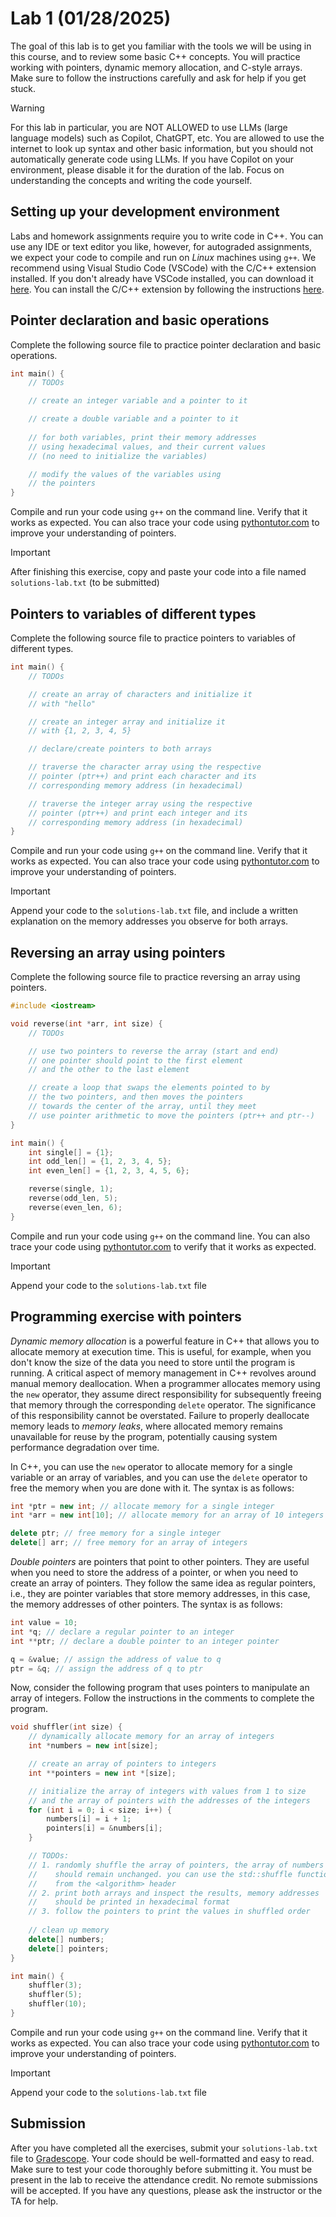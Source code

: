 # Lab 1 (01/28/2025)
The goal of this lab is to get you familiar with the tools we will be using in this course, and to review some basic C++ concepts.  You will practice working with pointers, dynamic memory allocation, and C-style arrays.  Make sure to follow the instructions carefully and ask for help if you get stuck.

> [!WARNING]
> For this lab in particular, you are NOT ALLOWED to use LLMs (large language models) such as Copilot, ChatGPT, etc.  You are allowed to use the internet to look up syntax and other basic information, but you should not automatically generate code using LLMs.  If you have Copilot on your environment, please disable it for the duration of the lab.  Focus on understanding the concepts and writing the code yourself.

## Setting up your development environment

Labs and homework assignments require you to write code in C++.  You can use any IDE or text editor you like, however, for autograded assignments, we expect your code to compile and run on *Linux* machines using `g++`.  We recommend using Visual Studio Code (VSCode) with the C/C++ extension installed.  If you don't already have VSCode installed, you can download it [here](https://code.visualstudio.com/).  You can install the C/C++ extension by following the instructions [here](https://code.visualstudio.com/docs/languages/cpp).

## Pointer declaration and basic operations

Complete the following source file to practice pointer declaration and basic operations.  

```cpp
int main() {
    // TODOs

    // create an integer variable and a pointer to it

    // create a double variable and a pointer to it
    
    // for both variables, print their memory addresses 
    // using hexadecimal values, and their current values
    // (no need to initialize the variables)

    // modify the values of the variables using 
    // the pointers
}
```

Compile and run your code using `g++` on the command line.  Verify that it works as expected.  You can also trace your code using [pythontutor.com](http://pythontutor.com/cpp.html#mode=edit) to improve your understanding of pointers.

> [!IMPORTANT]
> After finishing this exercise, copy and paste your code into a file named `solutions-lab.txt` (to be submitted)

## Pointers to variables of different types

Complete the following source file to practice pointers to variables of different types.

```cpp
int main() {
    // TODOs

    // create an array of characters and initialize it 
    // with "hello"

    // create an integer array and initialize it 
    // with {1, 2, 3, 4, 5}

    // declare/create pointers to both arrays

    // traverse the character array using the respective 
    // pointer (ptr++) and print each character and its 
    // corresponding memory address (in hexadecimal)

    // traverse the integer array using the respective
    // pointer (ptr++) and print each integer and its
    // corresponding memory address (in hexadecimal)
}
```

Compile and run your code using `g++` on the command line.  Verify that it works as expected.  You can also trace your code using [pythontutor.com](http://pythontutor.com/cpp.html#mode=edit) to improve your understanding of pointers.

> [!IMPORTANT]
> Append your code to the `solutions-lab.txt` file, and include a written explanation on the memory addresses you observe for both arrays.

## Reversing an array using pointers

Complete the following source file to practice reversing an array using pointers.

```cpp
#include <iostream>

void reverse(int *arr, int size) {
    // TODOs

    // use two pointers to reverse the array (start and end)
    // one pointer should point to the first element
    // and the other to the last element

    // create a loop that swaps the elements pointed to by
    // the two pointers, and then moves the pointers
    // towards the center of the array, until they meet
    // use pointer arithmetic to move the pointers (ptr++ and ptr--)
}

int main() {
    int single[] = {1};
    int odd_len[] = {1, 2, 3, 4, 5};
    int even_len[] = {1, 2, 3, 4, 5, 6};

    reverse(single, 1);
    reverse(odd_len, 5);
    reverse(even_len, 6);
}
```

Compile and run your code using `g++` on the command line.  You can also trace your code using [pythontutor.com](http://pythontutor.com/cpp.html#mode=edit) to verify that it works as expected.

> [!IMPORTANT]
> Append your code to the `solutions-lab.txt` file

## Programming exercise with pointers

*Dynamic memory allocation* is a powerful feature in C++ that allows you to allocate memory at execution time.  This is useful, for example,  when you don't know the size of the data you need to store until the program is running.  A critical aspect of memory management in C++ revolves around manual memory deallocation. When a programmer allocates memory using the `new` operator, they assume direct responsibility for subsequently freeing that memory through the corresponding `delete` operator. The significance of this responsibility cannot be overstated. Failure to properly deallocate memory leads to *memory leaks*, where allocated memory remains unavailable for reuse by the program, potentially causing system performance degradation over time.

In C++, you can use the `new` operator to allocate memory for a single variable or an array of variables, and you can use the `delete` operator to free the memory when you are done with it.  The syntax is as follows:

```cpp
int *ptr = new int; // allocate memory for a single integer
int *arr = new int[10]; // allocate memory for an array of 10 integers

delete ptr; // free memory for a single integer
delete[] arr; // free memory for an array of integers
```

*Double pointers* are pointers that point to other pointers.  They are useful when you need to store the address of a pointer, or when you need to create an array of pointers.  They follow the same idea as regular pointers, i.e., they are pointer variables that store memory addresses, in this case, the memory addresses of other pointers.  The syntax is as follows:

```cpp
int value = 10; 
int *q; // declare a regular pointer to an integer
int **ptr; // declare a double pointer to an integer pointer

q = &value; // assign the address of value to q
ptr = &q; // assign the address of q to ptr
```

Now, consider the following program that uses pointers to manipulate an array of integers.  Follow the instructions in the comments to complete the program.

```cpp
void shuffler(int size) {
    // dynamically allocate memory for an array of integers
    int *numbers = new int[size];

    // create an array of pointers to integers
    int **pointers = new int *[size];

    // initialize the array of integers with values from 1 to size
    // and the array of pointers with the addresses of the integers
    for (int i = 0; i < size; i++) {
        numbers[i] = i + 1;     
        pointers[i] = &numbers[i];
    }

    // TODOs:
    // 1. randomly shuffle the array of pointers, the array of numbers
    //    should remain unchanged. you can use the std::shuffle function
    //    from the <algorithm> header
    // 2. print both arrays and inspect the results, memory addresses
    //    should be printed in hexadecimal format
    // 3. follow the pointers to print the values in shuffled order
    
    // clean up memory
    delete[] numbers;
    delete[] pointers;
}

int main() {
    shuffler(3);
    shuffler(5);
    shuffler(10);
}
```

Compile and run your code using `g++` on the command line.  Verify that it works as expected.  You can also trace your code using [pythontutor.com](http://pythontutor.com/cpp.html#mode=edit) to improve your understanding of pointers.

> [!IMPORTANT]
> Append your code to the `solutions-lab.txt` file

## Submission

After you have completed all the exercises, submit your `solutions-lab.txt` file to [Gradescope](https://gradescope.com).  Your code should be well-formatted and easy to read.  Make sure to test your code thoroughly before submitting it.  You must be present in the lab to receive the attendance credit.  No remote submissions will be accepted.  If you have any questions, please ask the instructor or the TA for help.
